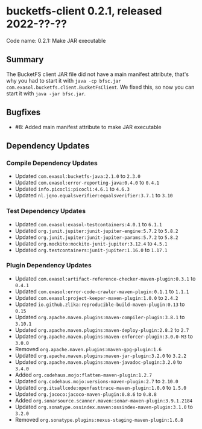 # bucketfs-client 0.2.1, released 2022-??-??

Code name: 0.2.1: Make JAR executable

## Summary

The BucketFS client JAR file did not have a main manifest attribute, that's why you had to start it with `java -cp bfsc.jar com.exasol.bucketfs.client.BucketFsClient`. We fixed this, so now you can start it with `java -jar bfsc.jar`.

## Bugfixes

* #8: Added main manifest attribute to make JAR executable

## Dependency Updates

### Compile Dependency Updates

* Updated `com.exasol:bucketfs-java:2.1.0` to `2.3.0`
* Updated `com.exasol:error-reporting-java:0.4.0` to `0.4.1`
* Updated `info.picocli:picocli:4.6.1` to `4.6.3`
* Updated `nl.jqno.equalsverifier:equalsverifier:3.7.1` to `3.10`

### Test Dependency Updates

* Updated `com.exasol:exasol-testcontainers:4.0.1` to `6.1.1`
* Updated `org.junit.jupiter:junit-jupiter-engine:5.7.2` to `5.8.2`
* Updated `org.junit.jupiter:junit-jupiter-params:5.7.2` to `5.8.2`
* Updated `org.mockito:mockito-junit-jupiter:3.12.4` to `4.5.1`
* Updated `org.testcontainers:junit-jupiter:1.16.0` to `1.17.1`

### Plugin Dependency Updates

* Updated `com.exasol:artifact-reference-checker-maven-plugin:0.3.1` to `0.4.1`
* Updated `com.exasol:error-code-crawler-maven-plugin:0.1.1` to `1.1.1`
* Updated `com.exasol:project-keeper-maven-plugin:1.0.0` to `2.4.2`
* Updated `io.github.zlika:reproducible-build-maven-plugin:0.13` to `0.15`
* Updated `org.apache.maven.plugins:maven-compiler-plugin:3.8.1` to `3.10.1`
* Updated `org.apache.maven.plugins:maven-deploy-plugin:2.8.2` to `2.7`
* Updated `org.apache.maven.plugins:maven-enforcer-plugin:3.0.0-M3` to `3.0.0`
* Removed `org.apache.maven.plugins:maven-gpg-plugin:1.6`
* Updated `org.apache.maven.plugins:maven-jar-plugin:3.2.0` to `3.2.2`
* Updated `org.apache.maven.plugins:maven-javadoc-plugin:3.2.0` to `3.4.0`
* Added `org.codehaus.mojo:flatten-maven-plugin:1.2.7`
* Updated `org.codehaus.mojo:versions-maven-plugin:2.7` to `2.10.0`
* Updated `org.itsallcode:openfasttrace-maven-plugin:1.0.0` to `1.5.0`
* Updated `org.jacoco:jacoco-maven-plugin:0.8.6` to `0.8.8`
* Added `org.sonarsource.scanner.maven:sonar-maven-plugin:3.9.1.2184`
* Updated `org.sonatype.ossindex.maven:ossindex-maven-plugin:3.1.0` to `3.2.0`
* Removed `org.sonatype.plugins:nexus-staging-maven-plugin:1.6.8`
